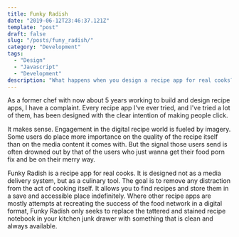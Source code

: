 ```yaml
---
title: Funky Radish
date: "2019-06-12T23:46:37.121Z"
template: "post"
draft: false
slug: "/posts/funy_radish/"
category: "Development"
tags:
  - "Design"
  - "Javascript"
  - "Development"
description: "What happens when you design a recipe app for real cooks?"
---
```


As a former chef with now about 5 years working to build and design recipe apps, I have a complaint. Every recipe app I've ever tried, and I've tried a lot of them, has been designed with the clear intention of making people click.

It makes sense. Engagement in the digital recipe world is fueled by imagery. Some users do place more importance on the quality of the recipe itself than on the media content it comes with. But the signal those users send is often drowned out by that of the users who just wanna get their food porn fix and be on their merry way.

Funky Radish is a recipe app for real cooks. It is designed not as a media delivery system, but as a culinary tool. The goal is to remove any distraction from the act of cooking itself. It allows you to find recipes and store them in a save and accessible place indefinitely. Where other recipe apps are mostly attempts at recreating the success of the food network in a digital format, Funky Radish only seeks to replace the tattered and stained recipe notebook in your kitchen junk drawer with something that is clean and always available.

